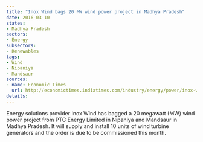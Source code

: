 ```yaml
---
title: "Inox Wind bags 20 MW wind power project in Madhya Pradesh"
date: 2016-03-10
states:
- Madhya Pradesh
sectors:
- Energy
subsectors:
- Renewables
tags:
- Wind
- Nipaniya
- Mandsaur
sources:
- name: Economic Times
  url: http://economictimes.indiatimes.com/industry/energy/power/inox-wind-bags-20-mw-wind-power-project-in-madhya-pradesh/articleshow/51222237.cms
details:
---
```


Energy solutions provider Inox Wind has bagged a 20 megawatt (MW) wind power project from PTC Energy Limited in Nipaniya and Mandsaur in Madhya Pradesh. It will supply and install 10 units of wind turbine generators and the order is due to be commissioned this month.
